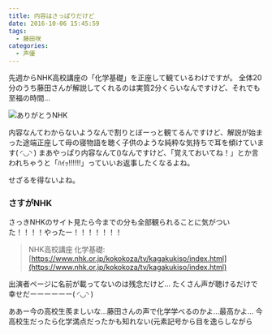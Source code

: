 ```yaml
---
title: 内容はさっぱりだけど
date: 2016-10-06 15:45:59
tags:
  - 藤田咲
categories:
  - 声優
---
```

先週からNHK高校講座の「化学基礎」を正座して観ているわけですが。
全体20分のうち藤田さんが解説してくれるのは実質2分くらいなんですけど、それでも至福の時間…
<!-- more -->
![ありがとうNHK](/sblog/img/nhk.JPG)

内容なんてわからないようなんで割りとぼーっと観てるんですけど、解説が始まった途端正座して母の寝物語を聴く子供のような純粋な気持ちで耳を傾けています( ◜◡◝ )
まあやっぱり内容なんて()なんですけど、「覚えておいてね！」とか言われちゃうと「ﾊｲｯ!!!!!!」っていいお返事したくなるよね。

せざるを得ないよね。

### さすがNHK

さっきNHKのサイト見たら今までの分も全部観られることに気がついた！！！！やったー！！！！！！！

> NHK高校講座 化学基礎:
[https://www.nhk.or.jp/kokokoza/tv/kagakukiso/index.html](https://www.nhk.or.jp/kokokoza/tv/kagakukiso/index.html)

出演者ページに名前が載ってないのは残念だけど…
たくさん声が聴けるだけで幸せだーーーーーー( ◜◡◝ )

ああー今の高校生羨ましいな…藤田さんの声で化学学べるのかよ…最高かよ…
今高校生だったら化学満点だったかも知れない(元素記号から目を逸らしながら
